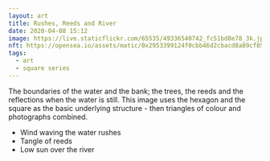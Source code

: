 ```yaml
---
layout: art
title: Rushes, Reeds and River
date: 2020-04-08 15:12
image: https://live.staticflickr.com/65535/49336540742_fc51bd8e78_3k.jpg
nft: https://opensea.io/assets/matic/0x2953399124f0cbb46d2cbacd8a89cf0599974963/48162648330355413914028108631647327469322174667090404439099707901908969586692/
tags:
  - art
  - square series
---
```

The boundaries of the water and the bank; the trees, the reeds and the reflections when the water is still. This image uses the hexagon and the square as the basic underlying structure - then triangles of colour and photographs combined.

* Wind waving the water rushes
* Tangle of reeds
* Low sun over the river
